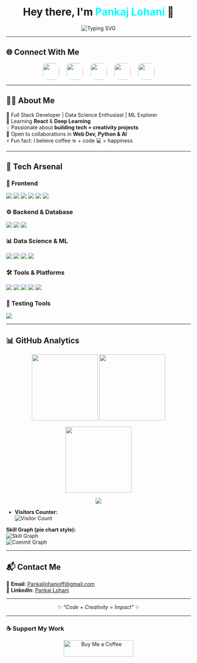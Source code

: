 <!-- Title with Animated Wave -->
<h1 align="center">
  Hey there, I'm <span style="color:#00FFFF;">Pankaj Lohani</span> 👋
</h1>

<p align="center">
  <img 
    src="https://readme-typing-svg.herokuapp.com?font=Fira+Code&weight=600&size=22&duration=3000&pause=1000&center=true&vCenter=true&color=00FFFF&width=600&lines=Full+Stack+Web+Developer+💻;Data+Science+Enthusiast+📊;Machine+Learning+Explorer+🤖;Always+Learning+%26+Building+🚀" 
    alt="Typing SVG" 
  />
</p>

---

## 🌐 Connect With Me  
<p align="center" style="display:flex; gap:20px; justify-content:center; flex-wrap:wrap;">

  <!-- Instagram -->
  <a href="https://www.instagram.com/pankajlohani_2020/" target="_blank">
    <img src="https://skillicons.dev/icons?i=instagram" height="45" style="border-radius:12px; transition:transform 0.3s, box-shadow 0.3s;" onmouseover="this.style.transform='scale(1.2)'; this.style.boxShadow='0 0 18px #E1306C';" onmouseout="this.style.transform='scale(1)'; this.style.boxShadow='none';"/>
  </a>

 <!-- HackerRank -->
<a href="https://www.hackerrank.com/pankajlohani2016" target="_blank">
  <img src="https://img.icons8.com/external-tal-revivo-shadow-tal-revivo/48/000000/external-hackerrank-is-a-technology-company-that-focuses-on-competitive-programming-logo-shadow-tal-revivo.png" 
       height="45" style="border-radius:12px; transition:transform 0.3s, box-shadow 0.3s;" 
       onmouseover="this.style.transform='scale(1.2)'; this.style.boxShadow='0 0 18px #2EC866';" 
       onmouseout="this.style.transform='scale(1)'; this.style.boxShadow='none';"/>
</a>


  <!-- Codeforces -->
  <a href="https://codeforces.com/profile/pankajlohaniofficial" target="_blank">
    <img src="https://img.icons8.com/external-tal-revivo-shadow-tal-revivo/50/000000/external-codeforces-programming-competitions-and-contests-programming-community-logo-shadow-tal-revivo.png" height="45" style="border-radius:12px; transition:transform 0.3s, box-shadow 0.3s;" onmouseover="this.style.transform='rotate(10deg) scale(1.2)'; this.style.boxShadow='0 0 18px #ff9800';" onmouseout="this.style.transform='scale(1)'; this.style.boxShadow='none';"/>
  </a>

  <!-- LeetCode -->
<a href="https://leetcode.com/u/pankajlohaniofficial/" target="_blank">
  <img src="https://upload.wikimedia.org/wikipedia/commons/1/19/LeetCode_logo_black.png" 
       height="45" style="border-radius:12px; transition:transform 0.3s, box-shadow 0.3s;" 
       onmouseover="this.style.transform='scale(1.2)'; this.style.boxShadow='0 0 18px #FFA116';" 
       onmouseout="this.style.transform='scale(1)'; this.style.boxShadow='none';"/>
</a>

  <!-- LinkedIn -->
  <a href="https://www.linkedin.com/in/pankaj-lohani-3454aa247/" target="_blank">
    <img src="https://skillicons.dev/icons?i=linkedin" height="45" style="border-radius:12px; transition:transform 0.3s, box-shadow 0.3s;" onmouseover="this.style.transform='scale(1.2)'; this.style.boxShadow='0 0 18px #0A66C2';" onmouseout="this.style.transform='scale(1)'; this.style.boxShadow='none';"/>
  </a>

</p>

--- 

## 🧑‍💻 About Me  
🎯 Full Stack Developer | Data Science Enthusiast | ML Explorer  
🌱 Learning **React** & **Deep Learning**  
💡 Passionate about **building tech + creativity projects**  
🤝 Open to collaborations in **Web Dev, Python & AI**  
⚡ Fun fact: I believe coffee ☕ + code 💻 = happiness  

---
## 🚀 Tech Arsenal  

### 🎨 Frontend  
<p align="left">
  <img src="https://img.shields.io/badge/HTML5-E34F26?style=for-the-badge&logo=html5&logoColor=white">
  <img src="https://img.shields.io/badge/CSS3-1572B6?style=for-the-badge&logo=css3&logoColor=white">
  <img src="https://img.shields.io/badge/JavaScript-F7DF1E?style=for-the-badge&logo=javascript&logoColor=black">
  <img src="https://img.shields.io/badge/React-61DAFB?style=for-the-badge&logo=react&logoColor=black">
  <img src="https://img.shields.io/badge/Tailwind-38B2AC?style=for-the-badge&logo=tailwind-css&logoColor=white">
  <img src="https://img.shields.io/badge/Bootstrap-7952B3?style=for-the-badge&logo=bootstrap&logoColor=white">
</p>  

### ⚙️ Backend & Database  
<p align="left">
  <img src="https://img.shields.io/badge/Node.js-339933?style=for-the-badge&logo=node.js&logoColor=white">
  <img src="https://img.shields.io/badge/Express-000000?style=for-the-badge&logo=express&logoColor=white">
  <img src="https://img.shields.io/badge/MySQL-4479A1?style=for-the-badge&logo=mysql&logoColor=white">
</p>  

### 📊 Data Science & ML  
<p align="left">
  <img src="https://img.shields.io/badge/Python-3776AB?style=for-the-badge&logo=python&logoColor=white">
  <img src="https://img.shields.io/badge/Pandas-150458?style=for-the-badge&logo=pandas&logoColor=white">
  <img src="https://img.shields.io/badge/NumPy-013243?style=for-the-badge&logo=numpy&logoColor=white">
  <img src="https://img.shields.io/badge/Scikit--Learn-F7931E?style=for-the-badge&logo=scikit-learn&logoColor=white">
</p>  

### 🛠 Tools & Platforms  
<p align="left">
  <img src="https://img.shields.io/badge/GitHub-181717?style=for-the-badge&logo=github&logoColor=white">
  <img src="https://img.shields.io/badge/VSCode-007ACC?style=for-the-badge&logo=visualstudiocode&logoColor=white">
  <img src="https://img.shields.io/badge/Jupyter-F37626?style=for-the-badge&logo=jupyter&logoColor=white">
  <img src="https://img.shields.io/badge/Figma-F24E1E?style=for-the-badge&logo=figma&logoColor=white">
  <img src="https://img.shields.io/badge/Vite-646CFF?style=for-the-badge&logo=vite&logoColor=white">
</p>  

### 🧪 Testing Tools  
<p align="left">
  <img src="https://img.shields.io/badge/Postman-FF6C37?style=for-the-badge&logo=postman&logoColor=white">
</p>  

---

## 📊 GitHub Analytics  

<p align="center">
  <img src="https://github-readme-stats.vercel.app/api?username=PankajLohaniOfficial&show_icons=true&theme=tokyonight&hide_border=true" height="180px"/>
  <img src="https://github-readme-stats.vercel.app/api/top-langs/?username=PankajLohaniOfficial&layout=compact&theme=tokyonight&hide_border=true" height="180px"/>
</p>

<p align="center">
  <img src="https://streak-stats.demolab.com?user=PankajLohaniOfficial&theme=tokyonight-duo&hide_border=true" height="180px"/>
</p>

<p align="center">
  <img src="https://github-readme-activity-graph.vercel.app/graph?username=PankajLohaniOfficial&theme=tokyo-night&area=true&hide_border=true"/>
</p>

- **Visitors Counter:**  
  ![Visitor Count](https://komarev.com/ghpvc/?username=Pankajlohaniofficial&label=Profile+Views&color=brightgreen) 

**Skill Graph (pie chart style):**  
  ![Skill Graph](https://github-profile-summary-cards.vercel.app/api/cards/repos-per-language?username=Pankajlohaniofficial&theme=tokyonight)  
  ![Commit Graph](https://github-profile-summary-cards.vercel.app/api/cards/most-commit-language?username=Pankajlohaniofficial&theme=tokyonight)  


---


## 📬 Contact Me  
📧 **Email**: [Pankajlohanioff@gmail.com](mailto:Pankajlohanioff@gmail.com)  
💼 **LinkedIn**: [Pankaj Lohani](https://www.linkedin.com/in/pankaj-lohani-3454aa247/)  

---

<div align="center">
  
✨ *"Code + Creativity = Impact"* ✨  

</div>

---

### ☕ Support My Work  
<p align="center">
  <a href="https://buymeacoffee.com/pankajloha6">
    <img src="https://cdn.buymeacoffee.com/buttons/v2/default-yellow.png" height="45" width="190" alt="Buy Me a Coffee"/>
  </a>
</p>
